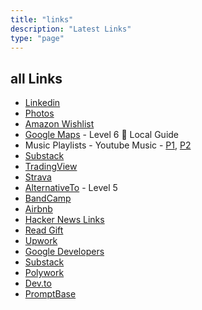 ```yaml
---
title: "links"
description: "Latest Links"
type: "page"
---
```


## all Links

- [Linkedin](https://linkedin.com/in/hirawat)
- [Photos](https://www.eyeem.com/u/hirawat)
- [Amazon Wishlist](https://www.amazon.in/hz/wishlist/ls/2TGELBIB68XXF)
- [Google Maps](https://maps.app.goo.gl/kqDZm8ryfbacwHxn8) - Level 6 🌟 Local Guide
- Music Playlists - Youtube Music - [P1](https://music.youtube.com/playlist?list=PLim3emt6ut2pYTqFqnwVC8yQGpiG-cUfG), [P2](https://music.youtube.com/playlist?list=PLWH0moRNPT9W4Xo1gkyKq9IbQffEoCTOs)
- [Substack](https://substack.com/@hirawat)
- [TradingView](https://in.tradingview.com/u/hirawatt)
- [Strava](https://strava.app.link/vDe2h9BExHb)
- [AlternativeTo](https://alternativeto.net/user/hirawatt/) - Level 5
- [BandCamp](https://bandcamp.com/hirawat)
- [Airbnb](https://www.airbnb.co.in/p/wonderland)
- [Hacker News Links](https://news.ycombinator.com/submitted?id=hirawat)
- [Read Gift](https://read.gift/u/hirawattt)
- [Upwork](https://www.upwork.com/freelancers/~018b3fb57c86bd5e53)
- [Google Developers](https://g.dev/hirawat)
- [Substack](https://hirawat.substack.com/)
- [Polywork](https://www.polywork.com/hirawat)
- [Dev.to](https://dev.to/hirawat)
- [PromptBase](https://promptbase.com/profile/hirawat)
